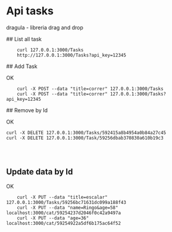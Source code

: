 # Api tasks

dragula - libreria drag and drop

## List all task

```
    curl 127.0.0.1:3000/Tasks
    http://127.0.0.1:3000/Tasks?api_key=12345
```


## Add Task

OK
```
    curl -X POST --data "title=correr" 127.0.0.1:3000/Tasks
    curl -X POST --data "title=correr" 127.0.0.1:3000/Tasks?api_key=12345
```


## Remove by Id

OK
```
curl -X DELETE 127.0.0.1:3000/Tasks/592415a8b4954a0b84a27c45
curl -X DELETE 127.0.0.1:3000/Task/59256dbab370830a610b19c3




```



## Update data by Id

OK
```
    curl -X PUT --data "title=escalar" 127.0.0.1:3000/Tasks/59256bc71631dc099a188f43
    curl -X PUT --data "name=Ringo&age=58" localhost:3000/cat/59254237d2046f0c42a9497a
    curl -X PUT --data "age=36" localhost:3000/cat/59254922a5df6b175ac64f52
```
